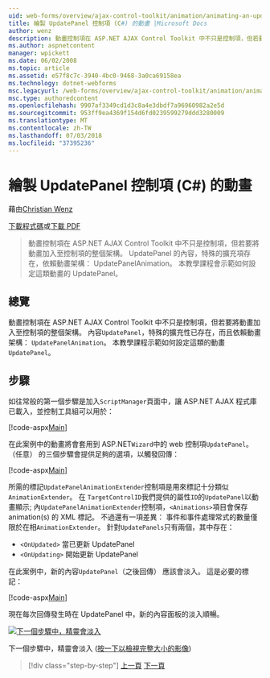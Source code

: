 ```yaml
---
uid: web-forms/overview/ajax-control-toolkit/animation/animating-an-updatepanel-control-cs
title: 繪製 UpdatePanel 控制項 (C#) 的動畫 |Microsoft Docs
author: wenz
description: 動畫控制項在 ASP.NET AJAX Control Toolkit 中不只是控制項，但若要將動畫加入至控制項的整個架構。 內容...
ms.author: aspnetcontent
manager: wpickett
ms.date: 06/02/2008
ms.topic: article
ms.assetid: e57f8c7c-3940-4bc0-9468-3a0ca69158ea
ms.technology: dotnet-webforms
msc.legacyurl: /web-forms/overview/ajax-control-toolkit/animation/animating-an-updatepanel-control-cs
msc.type: authoredcontent
ms.openlocfilehash: 9907af3349cd1d3c8a4e3dbdf7a96960982a2e5d
ms.sourcegitcommit: 953ff9ea4369f154d6fd0239599279ddd3280009
ms.translationtype: MT
ms.contentlocale: zh-TW
ms.lasthandoff: 07/03/2018
ms.locfileid: "37395236"
---
```

<a name="animating-an-updatepanel-control-c"></a>繪製 UpdatePanel 控制項 (C#) 的動畫
====================
藉由[Christian Wenz](https://github.com/wenz)

[下載程式碼](http://download.microsoft.com/download/9/3/f/93f8daea-bebd-4821-833b-95205389c7d0/UpdatePanelAnimation1.cs.zip)或[下載 PDF](http://download.microsoft.com/download/b/6/a/b6ae89ee-df69-4c87-9bfb-ad1eb2b23373/updatepanelanimation1CS.pdf)

> 動畫控制項在 ASP.NET AJAX Control Toolkit 中不只是控制項，但若要將動畫加入至控制項的整個架構。 UpdatePanel 的內容，特殊的擴充項存在，依賴動畫架構： UpdatePanelAnimation。 本教學課程會示範如何設定這類動畫的 UpdatePanel。


## <a name="overview"></a>總覽

動畫控制項在 ASP.NET AJAX Control Toolkit 中不只是控制項，但若要將動畫加入至控制項的整個架構。 內容`UpdatePanel`，特殊的擴充性已存在，而且依賴動畫架構： `UpdatePanelAnimation`。 本教學課程示範如何設定這類的動畫`UpdatePanel`。

## <a name="steps"></a>步驟

如往常般的第一個步驟是加入`ScriptManager`頁面中，讓 ASP.NET AJAX 程式庫已載入，並控制工具組可以用於：

[!code-aspx[Main](animating-an-updatepanel-control-cs/samples/sample1.aspx)]

在此案例中的動畫將會套用到 ASP.NET`Wizard`中的 web 控制項`UpdatePanel`。 （任意） 的三個步驟會提供足夠的選項，以觸發回傳：

[!code-aspx[Main](animating-an-updatepanel-control-cs/samples/sample2.aspx)]

所需的標記`UpdatePanelAnimationExtender`控制項是用來標記十分類似`AnimationExtender`。 在 `TargetControlID`我們提供的屬性`ID`的`UpdatePanel`以動畫顯示; 內`UpdatePanelAnimationExtender`控制項，`<Animations>`項目會保存 animation(s) 的 XML 標記。 不過還有一項差異： 事件和事件處理常式的數量僅限於在相`AnimationExtender`。 針對`UpdatePanels`只有兩個，其中存在：

- `<OnUpdated>` 當已更新 UpdatePanel
- `<OnUpdating>` 開始更新 UpdatePanel

在此案例中，新的內容`UpdatePanel`（之後回傳） 應該會淡入。 這是必要的標記：

[!code-aspx[Main](animating-an-updatepanel-control-cs/samples/sample3.aspx)]

現在每次回傳發生時在 UpdatePanel 中，新的內容面板的淡入順暢。


[![下一個步驟中，精靈會淡入](animating-an-updatepanel-control-cs/_static/image2.png)](animating-an-updatepanel-control-cs/_static/image1.png)

下一個步驟中，精靈會淡入 ([按一下以檢視完整大小的影像](animating-an-updatepanel-control-cs/_static/image3.png))

> [!div class="step-by-step"]
> [上一頁](changing-an-animation-using-client-side-code-cs.md)
> [下一頁](dynamically-controlling-updatepanel-animations-cs.md)
